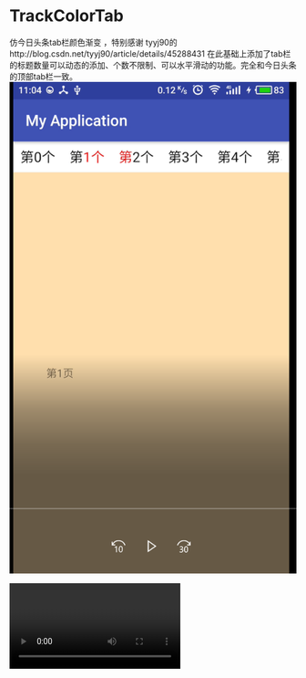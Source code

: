 # TrackColorTab
仿今日头条tab栏颜色渐变 ，特别感谢 tyyj90的http://blog.csdn.net/tyyj90/article/details/45288431
在此基础上添加了tab栏的标题数量可以动态的添加、个数不限制、可以水平滑动的功能。完全和今日头条的顶部tab栏一致。
 ![image](https://github.com/zhanglinlovejava/TrackColorTab/blob/master/filehelper_1489720257974_17.png)
 
 ![mp4](https://github.com/zhanglinlovejava/TrackColorTab/blob/master/S70317-11043062.mp4)
